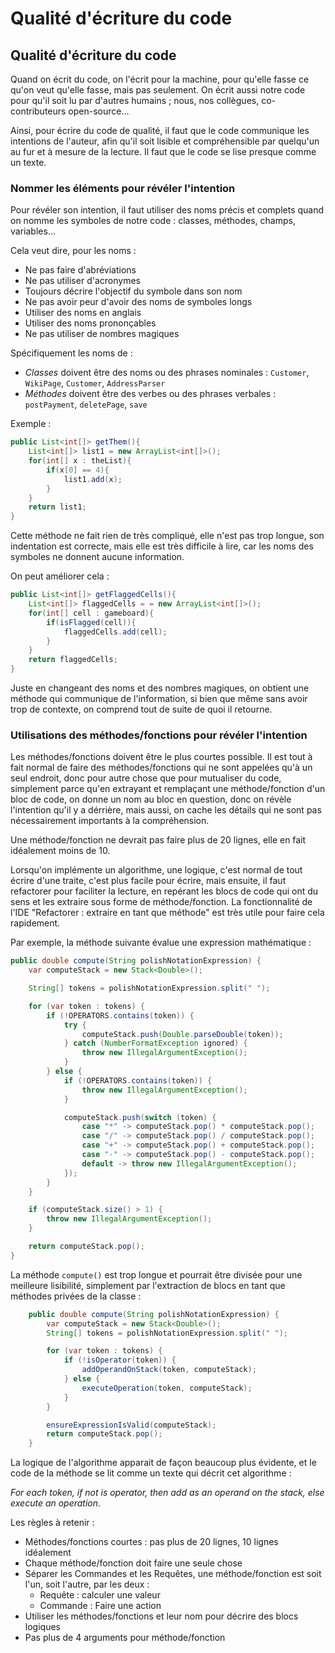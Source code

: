 # Qualité d'écriture du code


## Qualité d'écriture du code

Quand on écrit du code, on l'écrit pour la machine, pour qu'elle fasse ce qu'on veut qu'elle fasse, mais pas seulement. On écrit aussi notre code pour qu'il soit lu par d'autres humains ; nous, nos collègues, co-contributeurs open-source...

Ainsi, pour écrire du code de qualité, il faut que le code communique les intentions de l'auteur, afin qu'il soit lisible et compréhensible par quelqu'un au fur et à mesure de la lecture. Il faut que le code se lise presque comme un texte.

### Nommer les éléments pour révéler l'intention

Pour révéler son intention, il faut utiliser des noms précis et complets quand on nomme les symboles de notre code : classes, méthodes, champs, variables...

Cela veut dire, pour les noms :

- Ne pas faire d'abréviations
- Ne pas utiliser d'acronymes
- Toujours décrire l'objectif du symbole dans son nom
- Ne pas avoir peur d'avoir des noms de symboles longs
- Utiliser des noms en anglais
- Utiliser des noms prononçables
- Ne pas utiliser de nombres magiques

Spécifiquement les noms de :

- *Classes* doivent être des noms ou des phrases nominales : `Customer`, `WikiPage`, `Customer`, `AddressParser`
- *Méthodes* doivent être des verbes ou des phrases verbales : `postPayment`, `deletePage`, `save`

Exemple :

```Java
public List<int[]> getThem(){
    List<int[]> list1 = new ArrayList<int[]>();
    for(int[] x : theList){
        if(x[0] == 4){
            list1.add(x);
        }
    }
    return list1;
}
```

Cette méthode ne fait rien de très compliqué, elle n'est pas trop longue, son indentation est correcte, mais elle est très difficile à lire, car les noms des symboles ne donnent aucune information.

On peut améliorer cela :

```Java
public List<int[]> getFlaggedCells(){
    List<int[]> flaggedCells = = new ArrayList<int[]>();
    for(int[] cell : gameboard){
        if(isFlagged(cell)){
            flaggedCells.add(cell);
        }
    }
    return flaggedCells;
}
```

Juste en changeant des noms et des nombres magiques, on obtient une méthode qui communique de l'information, si bien que même sans avoir trop de contexte, on comprend tout de suite de quoi il retourne.

### Utilisations des méthodes/fonctions pour révéler l'intention

Les méthodes/fonctions doivent être le plus courtes possible. Il est tout à fait normal de faire des méthodes/fonctions qui ne sont appelées qu'à un seul endroit, donc pour autre chose que pour mutualiser du code, simplement parce qu'en extrayant et remplaçant une méthode/fonction d'un bloc de code, on donne un nom au bloc en question, donc on révèle l'intention qu'il y a dérrière, mais aussi, on cache les détails qui ne sont pas nécessairement importants à la compréhension.

Une méthode/fonction ne devrait pas faire plus de 20 lignes, elle en fait idéalement moins de 10.

Lorsqu'on implémente un algorithme, une logique, c'est normal de tout écrire d'une traite, c'est plus facile pour écrire, mais ensuite, il faut refactorer pour faciliter la lecture, en repérant les blocs de code qui ont du sens et les extraire sous forme de méthode/fonction. La fonctionnalité de l'IDE "Refactorer : extraire en tant que méthode" est très utile pour faire cela rapidement.

Par exemple, la méthode suivante évalue une expression mathématique :

```Java
public double compute(String polishNotationExpression) {
    var computeStack = new Stack<Double>();

    String[] tokens = polishNotationExpression.split(" ");

    for (var token : tokens) {
        if (!OPERATORS.contains(token)) {
            try {
                computeStack.push(Double.parseDouble(token));
            } catch (NumberFormatException ignored) {
                throw new IllegalArgumentException();
            }
        } else {
            if (!OPERATORS.contains(token)) {
                throw new IllegalArgumentException();
            }

            computeStack.push(switch (token) {
                case "*" -> computeStack.pop() * computeStack.pop();
                case "/" -> computeStack.pop() / computeStack.pop();
                case "+" -> computeStack.pop() + computeStack.pop();
                case "-" -> computeStack.pop() - computeStack.pop();
                default -> throw new IllegalArgumentException();
            });
        }
    }

    if (computeStack.size() > 1) {
        throw new IllegalArgumentException();
    }

    return computeStack.pop();
}
```

La méthode `compute()` est trop longue et pourrait être divisée pour une meilleure lisibilité, simplement par l'extraction de blocs en tant que méthodes privées de la classe :

```Java
    public double compute(String polishNotationExpression) {
        var computeStack = new Stack<Double>();
        String[] tokens = polishNotationExpression.split(" ");

        for (var token : tokens) {
            if (!isOperator(token)) {
                addOperandOnStack(token, computeStack);
            } else {
                executeOperation(token, computeStack);
            }
        }

        ensureExpressionIsValid(computeStack);
        return computeStack.pop();
    }
```

La logique de l'algorithme apparait de façon beaucoup plus évidente, et le code de la méthode se lit comme un texte qui décrit cet algorithme :

*For each token, if not is operator, then add as an operand on the stack, else execute an operation*.

Les règles à retenir :

- Méthodes/fonctions courtes : pas plus de 20 lignes, 10 lignes idéalement
- Chaque méthode/fonction doit faire une seule chose
- Séparer les Commandes et les Requêtes, une méthode/fonction est soit l'un, soit l'autre, par les deux :
    - Requête : calculer une valeur
    - Commande : Faire une action
- Utiliser les méthodes/fonctions et leur nom pour décrire des blocs logiques
- Pas plus de 4 arguments pour méthode/fonction